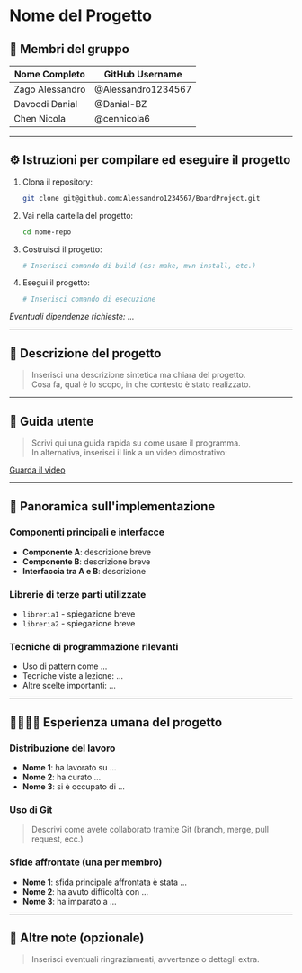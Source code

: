 # Nome del Progetto

## 👥 Membri del gruppo

| Nome Completo      | GitHub Username    |
|--------------------|--------------------|
| Zago Alessandro     | @Alessandro1234567   |
| Davoodi Danial     | @Danial-BZ   |
| Chen Nicola     | @cennicola6   |

---

## ⚙️ Istruzioni per compilare ed eseguire il progetto

1. Clona il repository:
   ```bash
   git clone git@github.com:Alessandro1234567/BoardProject.git
   ```
2. Vai nella cartella del progetto:
   ```bash
   cd nome-repo
   ```
3. Costruisci il progetto:
   ```bash
   # Inserisci comando di build (es: make, mvn install, etc.)
   ```
4. Esegui il progetto:
   ```bash
   # Inserisci comando di esecuzione
   ```

*Eventuali dipendenze richieste: ...*

---

## 📝 Descrizione del progetto

> Inserisci una descrizione sintetica ma chiara del progetto.  
> Cosa fa, qual è lo scopo, in che contesto è stato realizzato.

---

## 📖 Guida utente

> Scrivi qui una guida rapida su come usare il programma.  
> In alternativa, inserisci il link a un video dimostrativo:

[Guarda il video](https://link-al-video.com)

---

## 🧠 Panoramica sull'implementazione

### Componenti principali e interfacce

- **Componente A**: descrizione breve
- **Componente B**: descrizione breve
- **Interfaccia tra A e B**: descrizione

### Librerie di terze parti utilizzate

- `libreria1` - spiegazione breve
- `libreria2` - spiegazione breve

### Tecniche di programmazione rilevanti

- Uso di pattern come ...
- Tecniche viste a lezione: ...
- Altre scelte importanti: ...

---

## 👨‍👩‍👧‍👦 Esperienza umana del progetto

### Distribuzione del lavoro

- **Nome 1**: ha lavorato su ...
- **Nome 2**: ha curato ...
- **Nome 3**: si è occupato di ...

### Uso di Git

> Descrivi come avete collaborato tramite Git (branch, merge, pull request, ecc.)

### Sfide affrontate (una per membro)

- **Nome 1**: sfida principale affrontata è stata ...
- **Nome 2**: ha avuto difficoltà con ...
- **Nome 3**: ha imparato a ...

---

## 📎 Altre note (opzionale)

> Inserisci eventuali ringraziamenti, avvertenze o dettagli extra.
